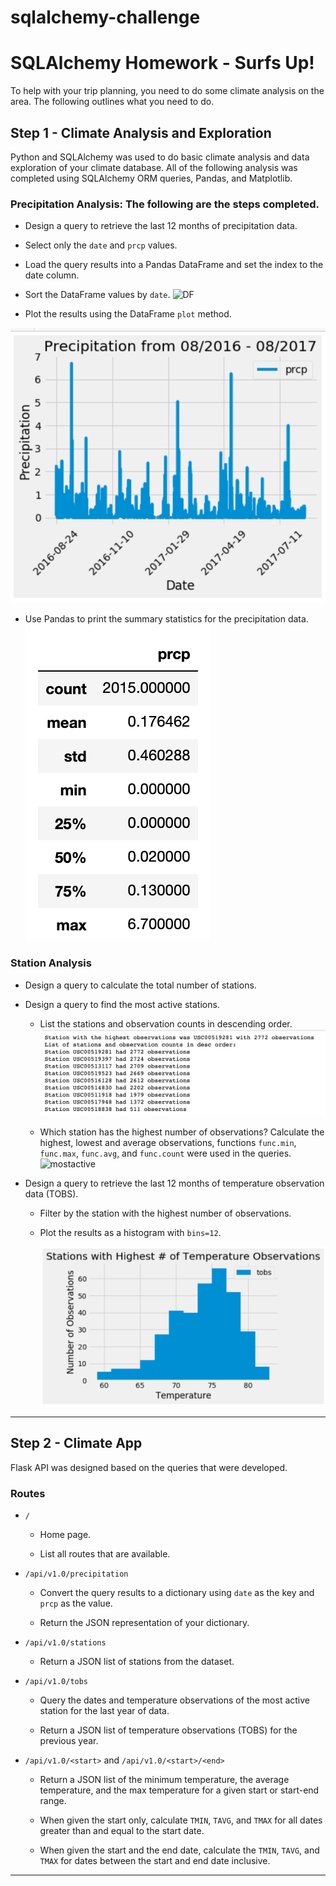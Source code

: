 # sqlalchemy-challenge

# SQLAlchemy Homework - Surfs Up!

To help with your trip planning, you need to do some climate analysis on the area. The following outlines what you need to do.

## Step 1 - Climate Analysis and Exploration

Python and SQLAlchemy was used to do basic climate analysis and data exploration of your climate database. All of the following analysis was completed using SQLAlchemy ORM queries, Pandas, and Matplotlib.

### Precipitation Analysis: The following are the steps completed.

* Design a query to retrieve the last 12 months of precipitation data.

* Select only the `date` and `prcp` values.

* Load the query results into a Pandas DataFrame and set the index to the date column.

* Sort the DataFrame values by `date`.
![DF](Images/precip_aug_2016_2017.png)

* Plot the results using the DataFrame `plot` method.

![precipitation](Images/1_aug_precip.png)

* Use Pandas to print the summary statistics for the precipitation data.
![sumstats](Images/sum_stats_precip.png)

### Station Analysis

* Design a query to calculate the total number of stations.

* Design a query to find the most active stations.

  * List the stations and observation counts in descending order.
  ![activestations](Images/most_active_stations.png)

  * Which station has the highest number of observations?  Calculate the highest, lowest and average observations, functions `func.min`, `func.max`, `func.avg`, and `func.count` were used in the queries.
  ![mostactive](Iamges/low_high_av_station_high.png)

* Design a query to retrieve the last 12 months of temperature observation data (TOBS).

  * Filter by the station with the highest number of observations.

  * Plot the results as a histogram with `bins=12`.

    ![station-histogram](Images/Highest_temp_obs.png)

- - -

## Step 2 - Climate App

Flask API was designed based on the queries that were developed.


### Routes

* `/`

  * Home page.

  * List all routes that are available.

* `/api/v1.0/precipitation`

  * Convert the query results to a dictionary using `date` as the key and `prcp` as the value.

  * Return the JSON representation of your dictionary.

* `/api/v1.0/stations`

  * Return a JSON list of stations from the dataset.

* `/api/v1.0/tobs`
  * Query the dates and temperature observations of the most active station for the last year of data.
  
  * Return a JSON list of temperature observations (TOBS) for the previous year.

* `/api/v1.0/<start>` and `/api/v1.0/<start>/<end>`

  * Return a JSON list of the minimum temperature, the average temperature, and the max temperature for a given start or start-end range.

  * When given the start only, calculate `TMIN`, `TAVG`, and `TMAX` for all dates greater than and equal to the start date.

  * When given the start and the end date, calculate the `TMIN`, `TAVG`, and `TMAX` for dates between the start and end date inclusive.


- - -

